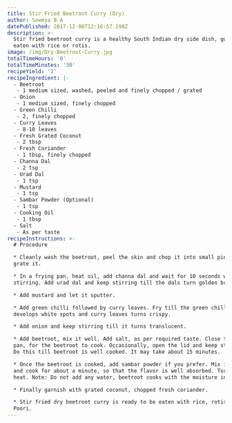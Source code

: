```yaml
---
title: Stir Fried Beetroot Curry (Dry)
author: Sowmya B A
datePublished: 2017-12-08T12:16:57.198Z
description: >-
  Stir fried beetroot curry is a healthy South Indian dry side dish, good to be
  eaten with rice or rotis.
image: /img/Dry-Beetroot-Curry.jpg
totalTimeHours: '0'
totalTimeMinutes: '30'
recipeYield: '2'
recipeIngredient: |-
  - Beetroot
   - 1 medium sized, washed, peeled and finely chopped / grated
  - Onion
   - 1 medium sized, finely chopped
  - Green Chilli
   - 2, finely chopped
  - Curry Leaves
   - 8-10 leaves
  - Fresh Grated Coconut
   - 2 tbsp
  - Fresh Coriander 
   - 1 tbsp, finely chopped
  - Channa Dal
   - 2 tsp
  - Urad Dal
   - 1 tsp
  - Mustard
   - 1 tsp
  - Sambar Powder (Optional)
   - 1 tsp
  - Cooking Oil
   - 1 tbsp
  - Salt 
   - As per taste
recipeInstructions: >-
  # Procedure

  * Cleanly wash the beetroot, peel the skin and chop it into small pieces or
  grate it.

  * In a frying pan, heat oil, add channa dal and wait for 10 seconds with
  stirring. Add urad dal and keep stirring till the dals turn golden brown.

  * Add mustard and let it sputter.

  * Add green chilli followed by curry leaves. Fry till the green chilli
  develops white spots and curry leaves turns crispy.

  * Add onion and keep stirring till it turns translucent.

  * Add beetroot, mix it well. Add salt, as per required taste. Close the lid of
  pan, for the beetroot to cook. Occasionally, open the lid and keep stirring.
  Do this till beetroot is well cooked. It may take about 15 minutes.

  * Once the beetroot is cooked, add sambar powder if you prefer. Mix it well,
  and cook for about a minute, so that the flavor is well absorbed. Turn off the
  heat. Note: Do not add any water, beetroot cooks with the moisture in it.

  * Finally garnish with grated coconut, chopped fresh coriander.

  * Stir fried dry beetroot curry is ready to be eaten with rice, rotis or
  Poori.
---
```





